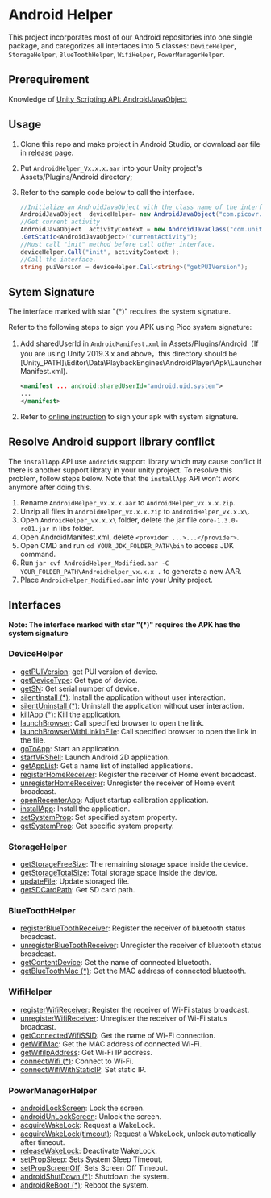 # Android Helper

This project incorporates most of our Android repositories into one single package, and categorizes all interfaces into 5 classes:  ``DeviceHelper``, ``StorageHelper``, ``BlueToothHelper``, ``WifiHelper``, ``PowerManagerHelper``.

## Prerequirement
 Knowledge of [Unity Scripting API: AndroidJavaObject](https://docs.unity3d.com/ScriptReference/AndroidJavaObject.html)

## Usage
1. Clone this repo and make project in Android Studio, or download aar file in [release page](https://github.com/picoxr/AndroidHelper/releases).

2. Put ``AndroidHelper_Vx.x.x.aar`` into your Unity project's Assets/Plugins/Android directory;  

3. Refer to the sample code below to call the interface.

   ```c#
   //Initialize an AndroidJavaObject with the class name of the interface
   AndroidJavaObject  deviceHelper= new AndroidJavaObject("com.picovr.androidhelper.DeviceHelper");
   //Get current activity
   AndroidJavaObject  activityContext = new AndroidJavaClass("com.unity3d.player.UnityPlayer")
   .GetStatic<AndroidJavaObject>("currentActivity");
   //Must call "init" method before call other interface.
   deviceHelper.Call("init", activityContext );
   //Call the interface.
   string puiVersion = deviceHelper.Call<string>("getPUIVersion");
   ```

## Sytem Signature

The interface marked with star "(*)" requires the system signature.

Refer to the following steps to sign you APK using Pico system signature:

1. Add sharedUserId in ``AndroidManifest.xml`` in Assets/Plugins/Android（If you are using Unity 2019.3.x and above，this directory should be [Unity_PATH]\Editor\Data\PlaybackEngines\AndroidPlayer\Apk\LauncherManifest.xml).

   ```xml
   <manifest ... android:sharedUserId="android.uid.system">
   ...
   </manifest>
   ```

2. Refer to [online instruction](http://static.appstore.picovr.com/docs/KioskMode/chapter_three.html) to sign your apk with system signature.

## Resolve Android support library conflict

The ``installApp`` API use ``AndroidX`` support library which may cause conflict if there is another support libraty in your unity project. To resolve this problem, follow steps below. Note that the ``installApp`` API won't work anymore after doing this.

1. Rename ``AndroidHelper_vx.x.x.aar`` to ``AndroidHelper_vx.x.x.zip``.
2. Unzip all files in ``AndroidHelper_vx.x.x.zip`` to ``AndroidHelper_vx.x.x\``.
3. Open ``AndroidHelper_vx.x.x\`` folder, delete the jar file ``core-1.3.0-rc01.jar`` in libs folder.
4. Open AndroidManifest.xml, delete ``<provider ...>...</provider>``.
3. Open CMD and run ``cd YOUR_JDK_FOLDER_PATH\bin`` to access JDK command.
4. Run ``jar cvf AndroidHelper_Modified.aar -C YOUR_FOLDER_PATH\AndroidHelper_vx.x.x .`` to generate a new AAR.
5. Place ``AndroidHelper_Modified.aar`` into your Unity project.


## Interfaces

**Note: The interface marked with star "(*)" requires the APK has the system signature**

### DeviceHelper  
- [getPUIVersion][getPUIVersion]: get PUI version of device.
- [getDeviceType][getDeviceType]: Get type of device.   
- [getSN][getSN]: Get serial number of device.        
- [silentInstall (*)][silentInstall]: Install the application without user interaction.   
- [silentUninstall (*)][silentUninstall]:  Uninstall the application without user interaction.       
- [killApp (*)][killApp]: Kill the application.     
- [launchBrowser][launchBrowser]: Call specified browser to open the link.    
- [launchBrowserWithLinkInFile][launchBrowserWithLinkInFile]: Call specified browser to open the link in the file.    
- [goToApp][goToApp]: Start an application.       
- [startVRShell][startVRShell]: Launch Android 2D application.        
- [getAppList][getAppList]: Get a name list of installed applications.         
- [registerHomeReceiver][registerHomeReceiver]: Register the receiver of Home event broadcast.        
- [unregisterHomeReceiver][unregisterHomeReceiver]: Unregister the receiver of Home event broadcast.     
- [openRecenterApp][openRecenterApp]: Adjust startup calibration application.       
- [installApp][installApp]: Install the application.    
- [setSystemProp][setSystemProp]: Set specified system property.   
- [getSystemProp][setSystemProp]: Get specific system property.    
### StorageHelper
- [getStorageFreeSize][getStorageFreeSize]: The remaining storage space inside the device.      
- [getStorageTotalSize][getStorageTotalSize]: Total storage space inside the device.         
- [updateFile][updateFile]: Update storaged file.   
- [getSDCardPath][getSDCardPath]: Get SD card path.   
### BlueToothHelper
- [registerBlueToothReceiver][registerBlueToothReceiver]: Register the receiver of bluetooth status broadcast.       
- [unregisterBlueToothReceiver][unregisterBlueToothReceiver]: Unregister the receiver of bluetooth status broadcast.   
- [getContentDevice][getContentDevice]: Get the name of connected bluetooth.     
- [getBlueToothMac (*)][getBlueToothMac]: Get the MAC address of connected bluetooth.      
### WifiHelper
- [registerWifiReceiver][registerWifiReceiver]: Register the receiver of Wi-Fi status broadcast.   
- [unregisterWifiReceiver][unregisterWifiReceiver]:  Unregister the receiver of Wi-Fi status broadcast.  
- [getConnectedWifiSSID][getConnectedWifiSSID]: Get the name of Wi-Fi connection.      
- [getWifiMac][getWifiMac]: Get the MAC address of connected Wi-Fi.   
- [getWifiIpAddress][getWifiIpAddress]: Get Wi-Fi IP address.     
- [connectWifi (*)][connectWifi]: Connect to Wi-Fi.    
- [connectWifiWithStaticIP][connectWifiWithStaticIP]: Set static IP.      
### PowerManagerHelper
- [androidLockScreen][androidLockScreen]: Lock the screen.    
- [androidUnLockScreen][androidUnLockScreen]: Unlock the screen.      
- [acquireWakeLock][acquireWakeLock]: Request a WakeLock.       
- [acquireWakeLock(timeout)][acquireWakeLock(timeout)]: Request a WakeLock, unlock automatically after timeout.          
- [releaseWakeLock][releaseWakeLock]: Deactivate WakeLock.       
- [setPropSleep][setPropSleep]: Sets System Sleep Timeout.           
- [setPropScreenOff][setPropScreenOff]: Sets Screen Off Timeout.      
- [androidShutDown (*)][androidShutDown]: Shutdown the system.      
- [androidReBoot (*)][androidReBoot]: Reboot the system.        

[getPUIVersion]: https://github.com/picoxr/AndroidHelper/wiki/DeviceHelper#string-getpuiversion
[getDeviceType]: https://github.com/picoxr/AndroidHelper/wiki/DeviceHelper#string-getdevicetype
[getSN]: https://github.com/picoxr/AndroidHelper/wiki/DeviceHelper#string-getsn
[silentInstall]: https://github.com/picoxr/AndroidHelper/wiki/DeviceHelper#void-silentinstallstring-apkpath-string-packagename
[silentUninstall]: https://github.com/picoxr/AndroidHelper/wiki/DeviceHelper#void-silentuninstallstring-packagename
[killApp]: https://github.com/picoxr/AndroidHelper/wiki/DeviceHelper#void-killappstring-packagename
[launchBrowser]: https://github.com/picoxr/AndroidHelper/wiki/DeviceHelper#void-launchbrowserint-browser-string-link
[launchBrowserWithLinkInFile]: https://github.com/picoxr/AndroidHelper/wiki/DeviceHelper#void-launchbrowserwithlinkinfileint-browser-string-filepath
[goToApp]: https://github.com/picoxr/AndroidHelper/wiki/DeviceHelper#void-gotoappstring-packagename
[startVRShell]: https://github.com/picoxr/AndroidHelper/wiki/DeviceHelper#void-startvrshellint-way-string-args
[getAppList]: https://github.com/picoxr/AndroidHelper/wiki/DeviceHelper#string-getapplist
[registerHomeReceiver]: https://github.com/picoxr/AndroidHelper/wiki/DeviceHelper#void-registerhomereceiver
[unregisterHomeReceiver]: https://github.com/picoxr/AndroidHelper/wiki/DeviceHelper#void-unregisterhomereceiver
[openRecenterApp]: https://github.com/picoxr/AndroidHelper/wiki/DeviceHelper#void-openrecenterapp
[installApp]: https://github.com/picoxr/AndroidHelper/wiki/DeviceHelper#void-openrecenterapp
[setSystemProp]: https://github.com/picoxr/AndroidHelper/wiki/DeviceHelper#boolean-setsystempropstring-key-string-value
[getSystemProp]: https://github.com/picoxr/AndroidHelper/wiki/DeviceHelper#string-getsystempropstring-key-string-defaultvalue
[getStorageFreeSize]: https://github.com/picoxr/AndroidHelper/wiki/StorageHelper#float-getstoragefreesize
[getStorageTotalSize]: https://github.com/picoxr/AndroidHelper/wiki/StorageHelper#float-getstoragetotalsize
[updateFile]: https://github.com/picoxr/AndroidHelper/wiki/StorageHelper#void-updatefilestring-filepath
[getSDCardPath]: https://github.com/picoxr/AndroidHelper/wiki/StorageHelper#string-getsdcardpath
[registerBlueToothReceiver]: https://github.com/picoxr/AndroidHelper/wiki/BlueToothHelper#void-registerbluetoothreceiver
[unregisterBlueToothReceiver]: https://github.com/picoxr/AndroidHelper/wiki/BlueToothHelper#void-unregisterbluetoothreceiver
[getContentDevice]: https://github.com/picoxr/AndroidHelper/wiki/BlueToothHelper#string-getcontentdevice
[getBlueToothMac]: https://github.com/picoxr/AndroidHelper/wiki/BlueToothHelper#string-getbluetoothmac
[registerWifiReceiver]: https://github.com/picoxr/AndroidHelper/wiki/WifiHelper#void-registerwifireceiver
[unregisterWifiReceiver]: https://github.com/picoxr/AndroidHelper/wiki/WifiHelper#void-unregisterwifireceiver
[getConnectedWifiSSID]: https://github.com/picoxr/AndroidHelper/wiki/WifiHelper#string-getconnectedwifissid
[getWifiMac]: https://github.com/picoxr/AndroidHelper/wiki/WifiHelper#string-getwifimac
[getWifiIpAddress]: https://github.com/picoxr/AndroidHelper/wiki/WifiHelper#string-getwifiipaddress
[connectWifi]: https://github.com/picoxr/AndroidHelper/wiki/WifiHelper#void-connectwifistring-ssidstring-password
[connectWifiWithStaticIP]: https://github.com/picoxr/AndroidHelper/wiki/WifiHelper#void-connectwifiwithstaticipstring-ssidstring-passwordstring-ipstring-gatewaystring-dns
[androidLockScreen]: https://github.com/picoxr/AndroidHelper/wiki/PowerManagerHelper#void-androidlockscreen
[androidUnLockScreen]: https://github.com/picoxr/AndroidHelper/wiki/PowerManagerHelper#void-androidunlockscreen
[acquireWakeLock]: https://github.com/picoxr/AndroidHelper/wiki/PowerManagerHelper#void-acquirewakelock
[acquireWakeLock(timeout)]: https://github.com/picoxr/AndroidHelper/wiki/PowerManagerHelper#void-acquirewakelocklong-timeout
[releaseWakeLock]: https://github.com/picoxr/AndroidHelper/wiki/PowerManagerHelper#void-releasewakelock
[setPropSleep]: https://github.com/picoxr/AndroidHelper/wiki/PowerManagerHelper#void-setpropsleepstring-time
[setPropScreenOff]: https://github.com/picoxr/AndroidHelper/wiki/PowerManagerHelper#void-setpropscreenoffstring-time
[androidShutDown]: https://github.com/picoxr/AndroidHelper/wiki/PowerManagerHelper#void-androidshutdown
[androidReBoot]: https://github.com/picoxr/AndroidHelper/wiki/PowerManagerHelper#void-androidreboot


